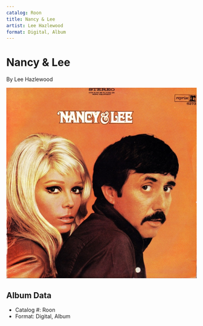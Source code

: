 ```yaml
---
catalog: Roon
title: Nancy & Lee
artist: Lee Hazlewood
format: Digital, Album
---
```


# Nancy & Lee

By Lee Hazlewood

![](../../assets/albumcovers/Lee_Hazlewood-Nancy_and_Lee.png)

## Album Data

- Catalog #: Roon
- Format: Digital, Album

